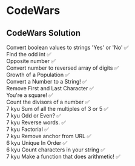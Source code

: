 # CodeWars
 ## CodeWars Solution

Convert boolean values to strings 'Yes' or 'No' :white_check_mark: <br>
Find the odd int :white_check_mark: <br>
Opposite number :white_check_mark: <br>
Convert number to reversed array of digits :white_check_mark: <br>
Growth of a Population :white_check_mark: <br>
Convert a Number to a String! :white_check_mark: <br>
Remove First and Last Character :white_check_mark: <br>
You're a square! :white_check_mark: <br>
Count the divisors of a number :white_check_mark: <br>
7 kyu Sum of all the multiples of 3 or 5 :white_check_mark: <br>
7 kyu Odd or Even? :white_check_mark: <br>
7 kyu Reverse words. :white_check_mark: <br>
7 kyu Factorial :white_check_mark: <br>
7 kyu Remove anchor from URL :white_check_mark: <br>
6 kyu Unique In Order :white_check_mark: <br>
6 kyu Count characters in your string :white_check_mark: <br>
7 kyu Make a function that does arithmetic! :white_check_mark: <br>